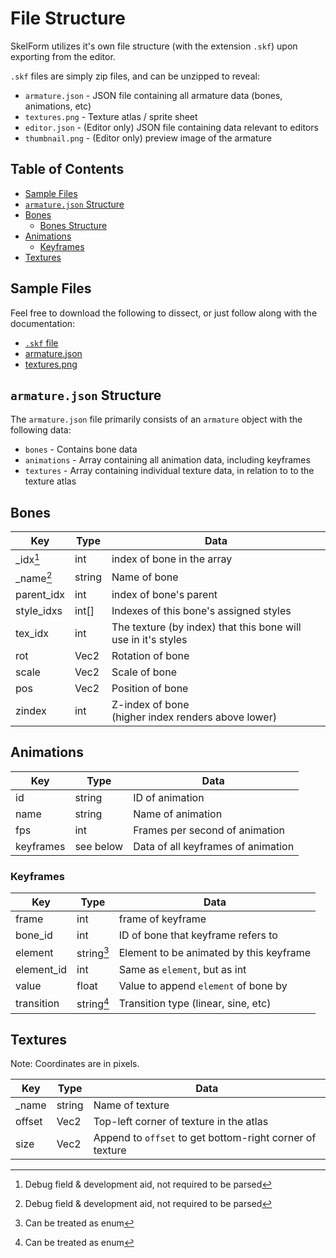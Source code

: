 # File Structure

SkelForm utilizes it's own file structure (with the extension `.skf`) upon
exporting from the editor.

`.skf` files are simply zip files, and can be unzipped to reveal:

- `armature.json` - JSON file containing all armature data (bones, animations,
  etc)
- `textures.png` - Texture atlas / sprite sheet
- `editor.json` - (Editor only) JSON file containing data relevant to editors
- `thumbnail.png` - (Editor only) preview image of the armature

## Table of Contents

- [Sample Files](#sample-files)
- [`armature.json` Structure](#armaturejson-structure)
- [Bones](#bones)
  - [Bones Structure](#bones-structure)
- [Animations](#animations)
  - [Keyframes](#keyframes)
- [Textures](#Textures)

## Sample Files

Feel free to download the following to dissect, or just follow along with the
documentation:

- [`.skf` file](https://github.com/Retropaint/skelform_dev_docs/raw/refs/heads/main/skellington.skf)
- <a href="https://raw.githubusercontent.com/Retropaint/skelform_dev_docs/refs/heads/main/armature.json" target="_blank">armature.json</a>
- <a href="https://raw.githubusercontent.com/Retropaint/skelform_dev_docs/refs/heads/main/textures.png" target="_blank">textures.png</a>

## `armature.json` Structure

The `armature.json` file primarily consists of an `armature` object with the
following data:

- `bones` - Contains bone data
- `animations` - Array containing all animation data, including keyframes
- `textures` - Array containing individual texture data, in relation to to the
  texture atlas

## Bones

| Key        | Type   | Data                                                          |
| ---------- | ------ | ------------------------------------------------------------- |
| \_idx[^1]  | int    | index of bone in the array                                    |
| \_name[^1] | string | Name of bone                                                  |
| parent_idx | int    | index of bone's parent                                        |
| style_idxs | int[]  | Indexes of this bone's assigned styles                        |
| tex_idx    | int    | The texture (by index) that this bone will use in it's styles |
| rot        | Vec2   | Rotation of bone                                              |
| scale      | Vec2   | Scale of bone                                                 |
| pos        | Vec2   | Position of bone                                              |
| zindex     | int    | Z-index of bone<br>(higher index renders above lower)         |

[^1]: Debug field & development aid, not required to be parsed

## Animations

| Key       | Type      | Data                               |
| --------- | --------- | ---------------------------------- |
| id        | string    | ID of animation                    |
| name      | string    | Name of animation                  |
| fps       | int       | Frames per second of animation     |
| keyframes | see below | Data of all keyframes of animation |

### Keyframes

| Key        | Type       | Data                                    |
| ---------- | ---------- | --------------------------------------- |
| frame      | int        | frame of keyframe                       |
| bone_id    | int        | ID of bone that keyframe refers to      |
| element    | string[^2] | Element to be animated by this keyframe |
| element_id | int        | Same as `element`, but as int           |
| value      | float      | Value to append `element` of bone by    |
| transition | string[^2] | Transition type (linear, sine, etc)     |

## Textures

Note: Coordinates are in pixels.

| Key    | Type   | Data                                                     |
| ------ | ------ | -------------------------------------------------------- |
| \_name | string | Name of texture                                          |
| offset | Vec2   | Top-left corner of texture in the atlas                  |
| size   | Vec2   | Append to `offset` to get bottom-right corner of texture |

[^2]: Can be treated as enum
